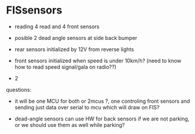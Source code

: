 # FISsensors

- reading 4 read and 4 front sensors

- posible 2 dead angle sensors at side back bumper

- rear sensors initialized by 12V from reverse lights

- front sensors initialized when speed is under 10km/h? (need to know how to read speed signal/gala on radio??)

- 2

questions:

- it will be one MCU for both or 2mcus ?, one controling front sensors and sending just data over serial to mcu which will draw on FIS?

- dead-angle sensors can use HW for back sensors if we are not parking, or we should use them as well while parking?



